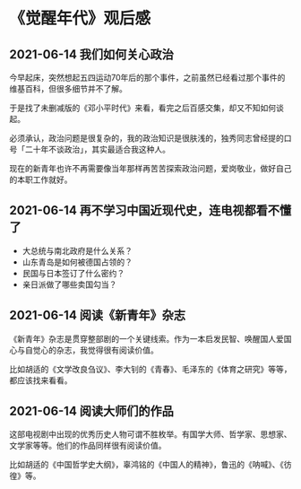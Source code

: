 # 《觉醒年代》观后感

## 2021-06-14 我们如何关心政治

今早起床，突然想起五四运动70年后的那个事件，之前虽然已经看过那个事件的维基百科，但很多细节并不了解。

于是找了未删减版的《邓小平时代》来看，看完之后百感交集，却又不知如何谈起。

必须承认，政治问题是很复杂的，我的政治知识是很肤浅的，独秀同志曾经提的口号「二十年不谈政治」，其实最适合我这种人。

现在的新青年也许不再需要像当年那样再苦苦探索政治问题，爱岗敬业，做好自己的本职工作就好。

## 2021-06-14 再不学习中国近现代史，连电视都看不懂了

- 大总统与南北政府是什么关系？
- 山东青岛是如何被德国占领的？
- 民国与日本签订了什么密约？
- 亲日派做了哪些卖国勾当？

## 2021-06-14 阅读《新青年》杂志

《新青年》杂志是贯穿整部剧的一个关键线索。作为一本启发民智、唤醒国人爱国心与自觉心的杂志，我觉得很有阅读价值。

比如胡适的《文学改良刍议》、李大钊的《青春》、毛泽东的《体育之研究》等等，都应该找来看看。

## 2021-06-14 阅读大师们的作品

这部电视剧中出现的优秀历史人物可谓不胜枚举。有国学大师、哲学家、思想家、文学家等等。他们的作品同样很有阅读价值。

比如胡适的《中国哲学史大纲》，辜鸿铭的《中国人的精神》，鲁迅的《呐喊》、《彷徨》等。
